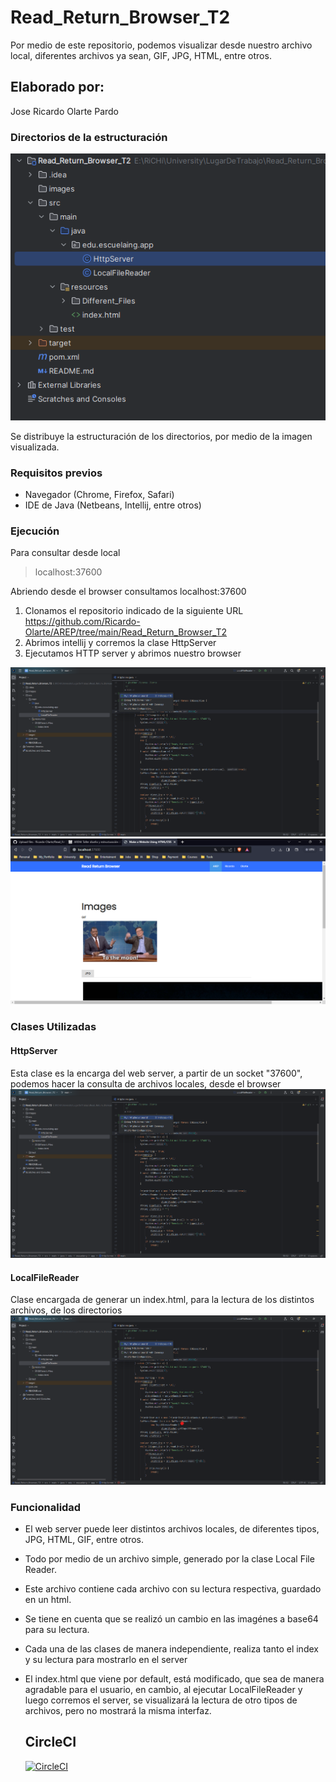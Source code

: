 # Read_Return_Browser_T2
Por medio de este repositorio, podemos visualizar desde nuestro archivo local, diferentes archivos ya sean, GIF, JPG, HTML, entre otros.

## Elaborado por:
Jose Ricardo Olarte Pardo

### Directorios de la estructuración
![directorios](https://github.com/Ricardo-Olarte/Read_Return_Browser_T2/blob/main/images/directorios.png)

Se distribuye la estructuración de los directorios, por medio de la imagen visualizada.

### Requisitos previos
* Navegador (Chrome, Firefox, Safari)
* IDE de Java (Netbeans, Intellij, entre otros)

### Ejecución
Para consultar desde local

> localhost:37600

Abriendo desde el browser consultamos localhost:37600
1. Clonamos el repositorio indicado de la siguiente URL https://github.com/Ricardo-Olarte/AREP/tree/main/Read_Return_Browser_T2
2. Abrimos intellij y corremos la clase HttpServer
3. Ejecutamos HTTP server y abrimos nuestro browser

![http_server](https://github.com/Ricardo-Olarte/Read_Return_Browser_T2/blob/main/images/HttpServer.png)
![web](https://github.com/Ricardo-Olarte/Read_Return_Browser_T2/blob/main/images/index.png)


### Clases Utilizadas
#### HttpServer
Esta clase es la encarga del web server, a partir de un socket "37600", podemos hacer la consulta de archivos locales, desde el browser
![http_server](https://github.com/Ricardo-Olarte/Read_Return_Browser_T2/blob/main/images/HttpServer.png)
#### LocalFileReader
Clase encargada de generar un index.html, para la lectura de los distintos archivos, de los directorios
![Local_files](https://github.com/Ricardo-Olarte/Read_Return_Browser_T2/blob/main/images/LocalFileReader.png)

### Funcionalidad
* El web server puede leer distintos archivos locales, de diferentes tipos, JPG, HTML, GIF, entre otros.
* Todo por medio de un archivo  simple, generado por la clase Local File Reader.
* Este archivo contiene cada archivo con su lectura respectiva, guardado en un html.
* Se tiene en cuenta que se realizó un cambio en las imagénes a base64 para su lectura.
* Cada una de las clases de manera independiente, realiza tanto el index y su lectura para mostrarlo en el server
* El index.html que viene por default, está modificado, que sea de manera agradable para el usuario, en cambio, al ejecutar LocalFileReader y luego corremos el server, se visualizará la lectura de otro tipos de archivos, pero no mostrará la misma interfaz.

  ## CircleCI
  [![CircleCI](https://dl.circleci.com/status-badge/img/gh/Ricardo-Olarte/Read_Return_Browser_T2/tree/main.svg?style=svg)](https://dl.circleci.com/status-badge/redirect/gh/Ricardo-Olarte/Read_Return_Browser_T2/tree/main)
